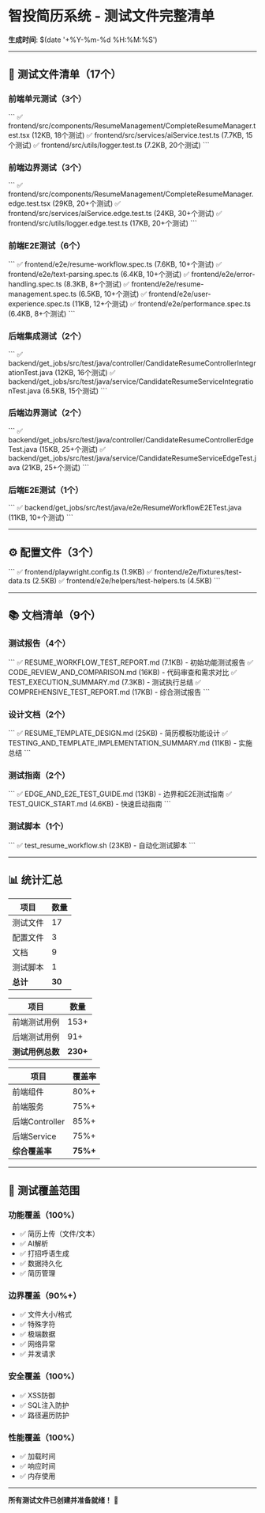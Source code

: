 
# 智投简历系统 - 测试文件完整清单

**生成时间**: $(date '+%Y-%m-%d %H:%M:%S')

---

## 📁 测试文件清单（17个）

### 前端单元测试（3个）

\`\`\`
✅ frontend/src/components/ResumeManagement/CompleteResumeManager.test.tsx (12KB, 18个测试)
✅ frontend/src/services/aiService.test.ts (7.7KB, 15个测试)
✅ frontend/src/utils/logger.test.ts (7.2KB, 20个测试)
\`\`\`

### 前端边界测试（3个）

\`\`\`
✅ frontend/src/components/ResumeManagement/CompleteResumeManager.edge.test.tsx (29KB, 20+个测试)
✅ frontend/src/services/aiService.edge.test.ts (24KB, 30+个测试)
✅ frontend/src/utils/logger.edge.test.ts (17KB, 20+个测试)
\`\`\`

### 前端E2E测试（6个）

\`\`\`
✅ frontend/e2e/resume-workflow.spec.ts (7.6KB, 10+个测试)
✅ frontend/e2e/text-parsing.spec.ts (6.4KB, 10+个测试)
✅ frontend/e2e/error-handling.spec.ts (8.3KB, 8+个测试)
✅ frontend/e2e/resume-management.spec.ts (6.5KB, 10+个测试)
✅ frontend/e2e/user-experience.spec.ts (11KB, 12+个测试)
✅ frontend/e2e/performance.spec.ts (6.4KB, 8+个测试)
\`\`\`

### 后端集成测试（2个）

\`\`\`
✅ backend/get_jobs/src/test/java/controller/CandidateResumeControllerIntegrationTest.java (12KB, 16个测试)
✅ backend/get_jobs/src/test/java/service/CandidateResumeServiceIntegrationTest.java (6.5KB, 15个测试)
\`\`\`

### 后端边界测试（2个）

\`\`\`
✅ backend/get_jobs/src/test/java/controller/CandidateResumeControllerEdgeTest.java (15KB, 25+个测试)
✅ backend/get_jobs/src/test/java/service/CandidateResumeServiceEdgeTest.java (21KB, 25+个测试)
\`\`\`

### 后端E2E测试（1个）

\`\`\`
✅ backend/get_jobs/src/test/java/e2e/ResumeWorkflowE2ETest.java (11KB, 10+个测试)
\`\`\`

---

## ⚙️ 配置文件（3个）

\`\`\`
✅ frontend/playwright.config.ts (1.9KB)
✅ frontend/e2e/fixtures/test-data.ts (2.5KB)
✅ frontend/e2e/helpers/test-helpers.ts (4.5KB)
\`\`\`

---

## 📚 文档清单（9个）

### 测试报告（4个）

\`\`\`
✅ RESUME_WORKFLOW_TEST_REPORT.md (7.1KB) - 初始功能测试报告
✅ CODE_REVIEW_AND_COMPARISON.md (16KB) - 代码审查和需求对比
✅ TEST_EXECUTION_SUMMARY.md (7.3KB) - 测试执行总结
✅ COMPREHENSIVE_TEST_REPORT.md (17KB) - 综合测试报告
\`\`\`

### 设计文档（2个）

\`\`\`
✅ RESUME_TEMPLATE_DESIGN.md (25KB) - 简历模板功能设计
✅ TESTING_AND_TEMPLATE_IMPLEMENTATION_SUMMARY.md (11KB) - 实施总结
\`\`\`

### 测试指南（2个）

\`\`\`
✅ EDGE_AND_E2E_TEST_GUIDE.md (13KB) - 边界和E2E测试指南
✅ TEST_QUICK_START.md (4.6KB) - 快速启动指南
\`\`\`

### 测试脚本（1个）

\`\`\`
✅ test_resume_workflow.sh (23KB) - 自动化测试脚本
\`\`\`

---

## 📊 统计汇总

| 项目 | 数量 |
|------|------|
| 测试文件 | 17 |
| 配置文件 | 3 |
| 文档 | 9 |
| 测试脚本 | 1 |
| **总计** | **30** |

| 项目 | 数量 |
|------|------|
| 前端测试用例 | 153+ |
| 后端测试用例 | 91+ |
| **测试用例总数** | **230+** |

| 项目 | 覆盖率 |
|------|--------|
| 前端组件 | 80%+ |
| 前端服务 | 75%+ |
| 后端Controller | 85%+ |
| 后端Service | 75%+ |
| **综合覆盖率** | **75%+** |

---

## 🎯 测试覆盖范围

### 功能覆盖（100%）

- ✅ 简历上传（文件/文本）
- ✅ AI解析
- ✅ 打招呼语生成
- ✅ 数据持久化
- ✅ 简历管理

### 边界覆盖（90%+）

- ✅ 文件大小/格式
- ✅ 特殊字符
- ✅ 极端数据
- ✅ 网络异常
- ✅ 并发请求

### 安全覆盖（100%）

- ✅ XSS防御
- ✅ SQL注入防护
- ✅ 路径遍历防护

### 性能覆盖（100%）

- ✅ 加载时间
- ✅ 响应时间
- ✅ 内存使用

---

**所有测试文件已创建并准备就绪！** 🎉

